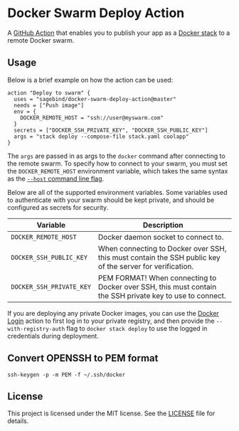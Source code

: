 # Docker Swarm Deploy Action

A [GitHub Action](https://github.com/features/actions) that enables you to publish your app as a [Docker stack](https://docs.docker.com/engine/swarm/stack-deploy/) to a remote Docker swarm.

## Usage

Below is a brief example on how the action can be used:

```
action "Deploy to swarm" {
  uses = "sagebind/docker-swarm-deploy-action@master"
  needs = ["Push image"]
  env = {
    DOCKER_REMOTE_HOST = "ssh://user@myswarm.com"
  }
  secrets = ["DOCKER_SSH_PRIVATE_KEY", "DOCKER_SSH_PUBLIC_KEY"]
  args = "stack deploy --compose-file stack.yaml coolapp"
}
```

The `args` are passed in as args to the `docker` command after connecting to the remote swarm. To specify how to connect to your swarm, you must set the `DOCKER_REMOTE_HOST` environment variable, which takes the same syntax as the [`--host` command line flag](https://docs.docker.com/engine/reference/commandline/cli/).

Below are all of the supported environment variables. Some variables used to authenticate with your swarm should be kept private, and should be configured as secrets for security.

| Variable | Description |
| - | - |
| `DOCKER_REMOTE_HOST` | Docker daemon socket to connect to. |
| `DOCKER_SSH_PUBLIC_KEY` | When connecting to Docker over SSH, this must contain the SSH public key of the server for verification. |
| `DOCKER_SSH_PRIVATE_KEY` | PEM FORMAT! When connecting to Docker over SSH, this must contain the SSH private key to use to connect. |

If you are deploying any private Docker images, you can use the [Docker Login](https://github.com/actions/docker/blob/master/login) action to first log in to your private registry, and then provide the `--with-registry-auth` flag to `docker stack deploy` to use the logged in credentials during deployment.

## Convert OPENSSH to PEM format
```
ssh-keygen -p -m PEM -f ~/.ssh/docker
```

## License

This project is licensed under the MIT license. See the [LICENSE](LICENSE) file for details.
